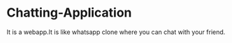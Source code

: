 # Chatting-Application
It is a webapp.It is like whatsapp clone  where you can chat with your friend.
